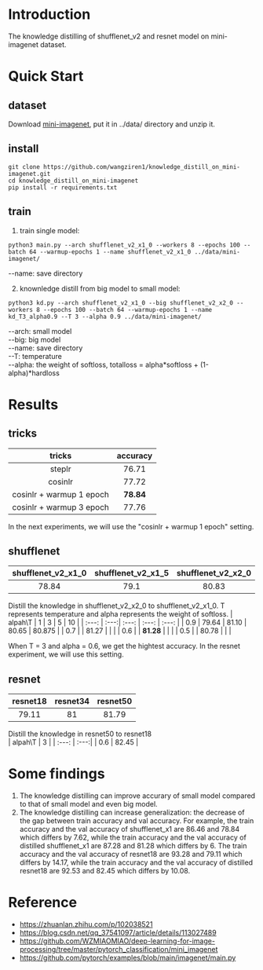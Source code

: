 <!-- exp1 step lr
exp2 cosin lr
shufflenet_v2_x1_0 warmup + cosin lr
exp4 warmup + cosin lr + warmup-epochs 3
  python3 main.py --arch shufflenet_v2_x1_0 --workers 8 --epochs 100 --batch 64 --warmup-epochs 3  --name exp4 ../data/mini-imagenet/ -->
# Introduction
The knowledge distilling of shufflenet_v2 and resnet model on mini-imagenet dataset.

# Quick Start
## dataset
Download [mini-imagenet](https://drive.google.com/drive/folders/1Td3qB6WCJMzKMOb-YdTict5302S8RqF1?usp=sharing), put it in ../data/ directory and unzip it.

## install
```
git clone https://github.com/wangziren1/knowledge_distill_on_mini-imagenet.git
cd knowledge_distill_on_mini-imagenet
pip install -r requirements.txt
```
## train

1. train single model:
```
python3 main.py --arch shufflenet_v2_x1_0 --workers 8 --epochs 100 --batch 64 --warmup-epochs 1 --name shufflenet_v2_x1_0 ../data/mini-imagenet/
```
--name: save directory  

2. knownledge distill from big model to small model: 
```
python3 kd.py --arch shufflenet_v2_x1_0 --big shufflenet_v2_x2_0 --workers 8 --epochs 100 --batch 64 --warmup-epochs 1 --name kd_T3_alpha0.9 --T 3 --alpha 0.9 ../data/mini-imagenet/
```
--arch: small model  
--big: big model  
--name: save directory  
--T: temperature  
--alpha: the weight of softloss, totalloss = alpha*softloss + (1-alpha)*hardloss     

# Results
## tricks
| tricks | accuracy |
| :---:  | :---:  |
| steplr | 76.71 |
| cosinlr | 77.72 |
| cosinlr + warmup 1 epoch| **78.84** |
| cosinlr + warmup 3 epoch| 77.76 |

In the next experiments, we will use the "cosinlr + warmup 1 epoch" setting.
## shufflenet
| shufflenet_v2_x1_0 | shufflenet_v2_x1_5 | shufflenet_v2_x2_0 |
| :---:              | :---:              | :---:              |
| 78.84              |79.1                | 80.83              |

Distill the knowledge in shufflenet_v2_x2_0 to shufflenet_v2_x1_0. T represents temperature and alpha represents the weight of softloss.
| alpah\T |    1  |  3     | 5     | 10    |
| :---:   | :---:| :---: | :---: | :---: |
| 0.9     | 79.64 | 81.10 | 80.65 | 80.875 |
| 0.7     |       | 81.27 |       |        |
| 0.6     |       | **81.28** |       |        |
| 0.5     |       | 80.78 |       |        |

When T = 3 and alpha = 0.6, we get the hightest accuracy. In the resnet experiment, we will use this setting.
## resnet
| resnet18 | resnet34 | resnet50 |
| :---:    | :---:    | :---:    |
| 79.11    | 81       | 81.79    |

Distill the knowledge in resnet50 to resnet18  
| alpah\T |    3 |
| :---:   | :---:|
| 0.6     | 82.45 |
# Some findings
1. The knowledge distilling can improve accurary of small model compared to that of small model and even big model.
2. The knowledge distilling can increase generalization: the decrease of the gap between train accuracy and val accuracy. For example, the train accuracy and the val accuracy of shufflenet_x1 are 86.46 and 78.84 which differs by 7.62, while the train accuracy and the val accuracy of distilled shufflenet_x1 are 87.28 and 81.28 which differs by 6. The train accuracy and the val accuracy of resnet18 are 93.28 and 79.11 which differs by 14.17, while the train accuracy and the val accuracy of distilled resnet18 are 92.53 and 82.45 which differs by 10.08.

# Reference
* https://zhuanlan.zhihu.com/p/102038521
* https://blog.csdn.net/qq_37541097/article/details/113027489
* https://github.com/WZMIAOMIAO/deep-learning-for-image-processing/tree/master/pytorch_classification/mini_imagenet
* https://github.com/pytorch/examples/blob/main/imagenet/main.py